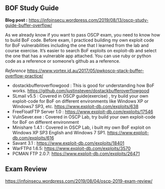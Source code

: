 ## BOF Study Guide
**Blog post :**  https://infoinsecu.wordpress.com/2019/08/13/oscp-study-guide-buffer-overflow/ 

As we already know if you want to pass OSCP exam, you need to know how to build BoF code.
Before exam, I practiced building my own exploit code for BoF vulnerabilities including the one that I learned from the lab and course exercise. It’s easier to search BoF exploits on exploit-db and select the one that has a vulnerable app attached. You can use ruby or python code as a reference or someone’s github as a reference. <br />

*Reference* https://www.vortex.id.au/2017/05/pwkoscp-stack-buffer-overflow-practice/

- dostackbufferoverflowgood : This is good for understanding how BoF works. https://github.com/justinsteven/dostackbufferoverflowgood<br />
- SLmail v5.5 : Covered in OSCP guide(exercise) , try build your own exploit-code for BoF on different environments like Windows XP or Windows7 SP3, etc. https://www.exploit-db.com/exploits/638<br />
- FreeFloatFTP Server 1.0 : https://www.exploit-db.com/exploits/17546<br />
- VulnSever.exe : Covered in OSCP Lab, try build your own exploit-code for BoF on different environment<br />
- Minishare 1.4.1 : Covered in OSCP Lab, i built my own BoF exploit on Windows XP SP3 English and Windows 7 SP1. https://www.exploit-db.com/exploits/616<br />
- Savant 3.1 : https://www.exploit-db.com/exploits/18401<br />
- WarFTPd 1.6.5: https://www.exploit-db.com/exploits/3570<br />
- PCMAN FTP 2.0.7: https://www.exploit-db.com/exploits/26471<br />
 
## Exam Review 
https://infoinsecu.wordpress.com/2019/08/04/oscp-2019-exam-review/
